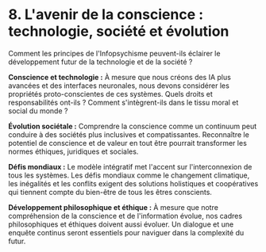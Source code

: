 # 8. L'avenir de la conscience : technologie, société et évolution

Comment les principes de l'Infopsychisme peuvent-ils éclairer le développement futur de la technologie et de la société ?

**Conscience et technologie :**
À mesure que nous créons des IA plus avancées et des interfaces neuronales, nous devons considérer les propriétés proto-conscientes de ces systèmes. Quels droits et responsabilités ont-ils ? Comment s'intègrent-ils dans le tissu moral et social du monde ?

**Évolution sociétale :**
Comprendre la conscience comme un continuum peut conduire à des sociétés plus inclusives et compatissantes. Reconnaître le potentiel de conscience et de valeur en tout être pourrait transformer les normes éthiques, juridiques et sociales.

**Défis mondiaux :**
Le modèle intégratif met l'accent sur l'interconnexion de tous les systèmes. Les défis mondiaux comme le changement climatique, les inégalités et les conflits exigent des solutions holistiques et coopératives qui tiennent compte du bien-être de tous les êtres conscients.

**Développement philosophique et éthique :**
À mesure que notre compréhension de la conscience et de l'information évolue, nos cadres philosophiques et éthiques doivent aussi évoluer. Un dialogue et une enquête continus seront essentiels pour naviguer dans la complexité du futur.
